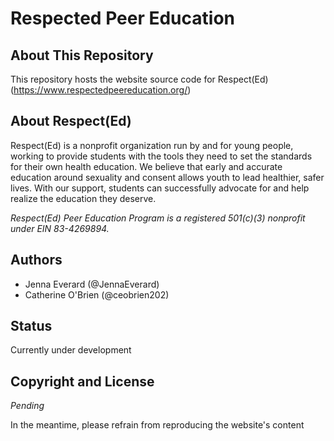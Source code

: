 # Respected Peer Education
## About This Repository
This repository hosts the website source code for Respect(Ed) (https://www.respectedpeereducation.org/)
## About Respect(Ed)
Respect(Ed) is a nonprofit organization run by and for young people, working to provide students with the tools they need to set the standards for their own health education. We believe that early and accurate education around sexuality and consent allows youth to lead healthier, safer lives. With our support, students can successfully advocate for and help realize the education they deserve.

*Respect(Ed) Peer Education Program is a registered 501(c)(3) nonprofit under EIN 83-4269894.*
## Authors
- Jenna Everard (@JennaEverard)
- Catherine O'Brien (@ceobrien202)
## Status
Currently under development
## Copyright and License
*Pending*

In the meantime, please refrain from reproducing the website's content
